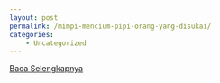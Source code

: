 ```yaml
---
layout: post
permalink: /mimpi-mencium-pipi-orang-yang-disukai/
categories:
    - Uncategorized
---
```


[Baca Selengkapnya](/01)